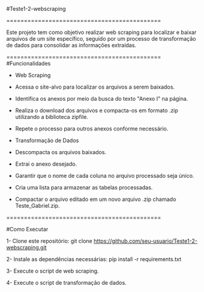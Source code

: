 #Teste1-2-webscraping

============================================

Este projeto tem como objetivo realizar web scraping para localizar e baixar arquivos de um site específico, seguido por um processo de transformação de dados para consolidar as informações extraídas.

============================================
#Funcionalidades

-  Web Scraping

-  Acessa o site-alvo para localizar os arquivos a serem baixados.

-  Identifica os anexos por meio da busca do texto "Anexo I" na página.

-  Realiza o download dos arquivos e compacta-os em formato .zip utilizando a biblioteca zipfile.

-  Repete o processo para outros anexos conforme necessário.

-  Transformação de Dados

-  Descompacta os arquivos baixados.

-  Extrai o anexo desejado.

-  Garantir que o nome de cada coluna no arquivo processado seja único.

-  Cria uma lista para armazenar as tabelas processadas.

-  Compactar o arquivo editado em um novo arquivo .zip chamado Teste_Gabriel.zip.

============================================

#Como Executar

1- Clone este repositório: 
  git clone https://github.com/seu-usuario/Teste1-2-webscraping.git

2- Instale as dependências necessárias:
  pip install -r requirements.txt

3- Execute o script de web scraping.

4- Execute o script de transformação de dados.
